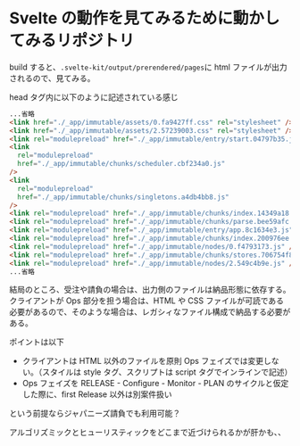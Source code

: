 # Svelte の動作を見てみるために動かしてみるリポジトリ

build すると、`.svelte-kit/output/prerendered/pages`に html ファイルが出力されるので、見てみる。

head タグ内に以下のように記述されている感じ

```html
...省略
<link href="./_app/immutable/assets/0.fa9427ff.css" rel="stylesheet" />
<link href="./_app/immutable/assets/2.57239003.css" rel="stylesheet" />
<link rel="modulepreload" href="./_app/immutable/entry/start.04797b35.js" />
<link
  rel="modulepreload"
  href="./_app/immutable/chunks/scheduler.cbf234a0.js"
/>
<link
  rel="modulepreload"
  href="./_app/immutable/chunks/singletons.a4db4bb8.js"
/>
<link rel="modulepreload" href="./_app/immutable/chunks/index.14349a18.js" />
<link rel="modulepreload" href="./_app/immutable/chunks/parse.bee59afc.js" />
<link rel="modulepreload" href="./_app/immutable/entry/app.8c1634e3.js" />
<link rel="modulepreload" href="./_app/immutable/chunks/index.200976ee.js" />
<link rel="modulepreload" href="./_app/immutable/nodes/0.f4793173.js" />
<link rel="modulepreload" href="./_app/immutable/chunks/stores.706754f8.js" />
<link rel="modulepreload" href="./_app/immutable/nodes/2.549c4b9e.js" />
...省略
```

結局のところ、受注や請負の場合は、出力側のファイルは納品形態に依存する。
クライアントが Ops 部分を担う場合は、HTML や CSS ファイルが可読である必要があるので、そのような場合は、レガシィなファイル構成で納品する必要がある。

ポイントは以下

- クライアントは HTML 以外のファイルを原則 Ops フェイズでは変更しない。（スタイルは style タグ、スクリプトは script タグでインラインで記述）
- Ops フェイズを RELEASE - Configure - Monitor - PLAN のサイクルと仮定した際に、first Release 以外は別案件扱い

という前提ならジャパニーズ請負でも利用可能？

アルゴリズミックとヒューリスティックをどこまで近づけられるかが肝かも、、

